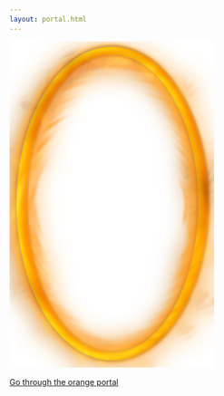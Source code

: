 ```yaml
---
layout: portal.html
---
```


<a href="/blue"><img src="/img/orange_portal.png" alt="Link to /blue"/></a>

[Go through the orange portal](/blue)